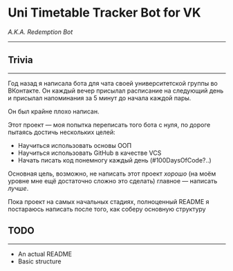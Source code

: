 
# Uni Timetable Tracker Bot for VK

*A.K.A. Redemption Bot* 

***

## Trivia

***

Год назад я написала бота для чата своей университетской группы во ВКонтакте. Он каждый вечер присылал расписание на следующий день и присылал напоминания за 5 минут до начала каждой пары. 

Он был крайне плохо написан.

Этот проект — моя попытка переписать того бота с нуля, по дороге пытаясь достичь нескольких целей:

- Научиться использовать основы ООП
- Научиться использовать GitHub в качестве VCS
- Начать писать код понемногу каждый день (#100DaysOfCode?..)

Основная цель, возможно, не написать этот проект *хорошо* (на моём уровне мне ещё достаточно сложно это сделать) главное — написать *лучше*.

Пока проект на самых начальных стадиях, полноценный README я постараюсь написать после того, как соберу основную структуру

## TODO

***

- An actual README
- Basic structure
